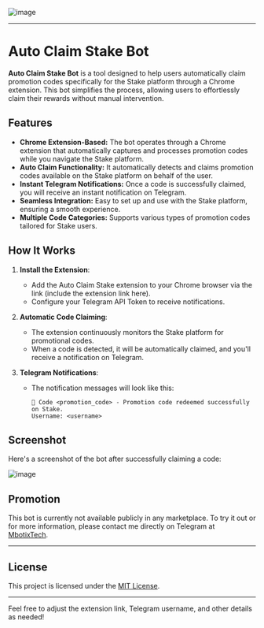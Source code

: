 ![image](https://github.com/user-attachments/assets/fdf26c96-c0f9-4571-8fb6-fd416f68f3e3)


---

# Auto Claim Stake Bot

**Auto Claim Stake Bot** is a tool designed to help users automatically claim promotion codes specifically for the Stake platform through a Chrome extension. This bot simplifies the process, allowing users to effortlessly claim their rewards without manual intervention.

## Features

- **Chrome Extension-Based:** The bot operates through a Chrome extension that automatically captures and processes promotion codes while you navigate the Stake platform.
- **Auto Claim Functionality:** It automatically detects and claims promotion codes available on the Stake platform on behalf of the user.
- **Instant Telegram Notifications:** Once a code is successfully claimed, you will receive an instant notification on Telegram.
- **Seamless Integration:** Easy to set up and use with the Stake platform, ensuring a smooth experience.
- **Multiple Code Categories:** Supports various types of promotion codes tailored for Stake users.

## How It Works

1. **Install the Extension**:
    - Add the Auto Claim Stake extension to your Chrome browser via the link (include the extension link here).
    - Configure your Telegram API Token to receive notifications.

2. **Automatic Code Claiming**:
    - The extension continuously monitors the Stake platform for promotional codes.
    - When a code is detected, it will be automatically claimed, and you'll receive a notification on Telegram.

3. **Telegram Notifications**:
    - The notification messages will look like this:
      ```
      🔔 Code <promotion_code> - Promotion code redeemed successfully on Stake.
      Username: <username>
      ```

## Screenshot

Here's a screenshot of the bot after successfully claiming a code:

![image](https://github.com/user-attachments/assets/5f607e76-17e8-48fb-acdc-a1f21e1e76dc)

## Promotion

This bot is currently not available publicly in any marketplace. To try it out or for more information, please contact me directly on Telegram at [MbotixTech](https://t.me/xiaogarpu).

---

## License

This project is licensed under the [MIT License](LICENSE).

---

Feel free to adjust the extension link, Telegram username, and other details as needed!

